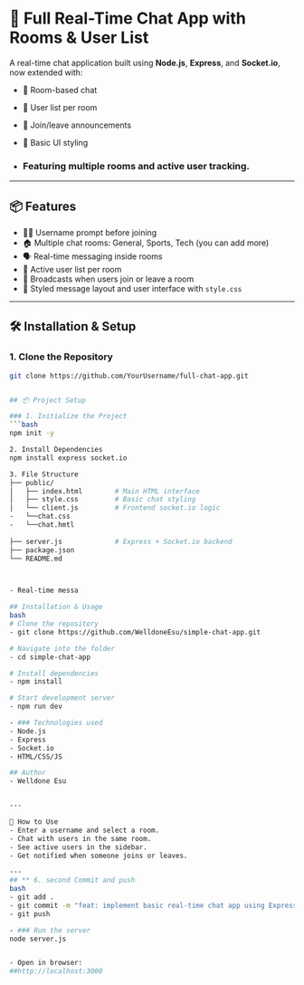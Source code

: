 # 💬 Full Real-Time Chat App with Rooms & User List

A real-time chat application built using **Node.js**, **Express**, and **Socket.io**, now extended with:
- 🔐 Room-based chat
- 👥 User list per room
- 🔔 Join/leave announcements
- 🎨 Basic UI styling

- ### Featuring multiple rooms and active user tracking.

---

## 📦 Features

- 🧍‍♂️ Username prompt before joining
- 🏠 Multiple chat rooms: General, Sports, Tech (you can add more)
- 🗣️ Real-time messaging inside rooms
- 👥 Active user list per room
- 🔔 Broadcasts when users join or leave a room
- 📃 Styled message layout and user interface with `style.css`

---

## 🛠 Installation & Setup

### 1. Clone the Repository

```bash
git clone https://github.com/YourUsername/full-chat-app.git


## 📦 Project Setup

### 1. Initialize the Project
```bash
npm init -y

2. Install Dependencies
npm install express socket.io

3. File Structure
├── public/
│   ├── index.html        # Main HTML interface
│   ├── style.css         # Basic chat styling
│   └── client.js         # Frontend socket.io logic
-   └──chat.css
-   └──chat.hmtl
    
├── server.js             # Express + Socket.io backend
├── package.json
└── README.md



- Real-time messa

## Installation & Usage
bash
# Clone the repository
- git clone https://github.com/WelldoneEsu/simple-chat-app.git

# Navigate into the folder
- cd simple-chat-app

# Install dependencies
- npm install

# Start development server
- npm run dev

- ### Technologies used
- Node.js
- Express
- Socket.io
- HTML/CSS/JS

## Author
- Welldone Esu


---

💬 How to Use
- Enter a username and select a room.
- Chat with users in the same room.
- See active users in the sidebar.
- Get notified when someone joins or leaves.

---
## ** 6. second Commit and push
bash
- git add .
- git commit -m "feat: implement basic real-time chat app using Express and Socket.io"
- git push

- ### Run the server
node server.js


- Open in browser:
##http://localhost:3000
